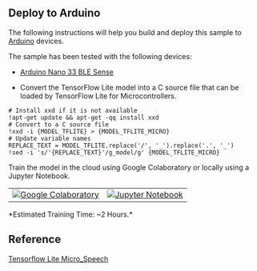 
## Deploy to Arduino

The following instructions will help you build and deploy this sample
to [Arduino](https://www.arduino.cc/) devices.

The sample has been tested with the following devices:

- [Arduino Nano 33 BLE Sense](https://store.arduino.cc/usa/nano-33-ble-sense-with-headers)

- Convert the TensorFlow Lite model into a C source file that can be loaded by TensorFlow Lite for Microcontrollers.
```
# Install xxd if it is not available
!apt-get update && apt-get -qq install xxd
# Convert to a C source file
!xxd -i {MODEL_TFLITE} > {MODEL_TFLITE_MICRO}
# Update variable names
REPLACE_TEXT = MODEL_TFLITE.replace('/', '_').replace('.', '_')
!sed -i 's/'{REPLACE_TEXT}'/g_model/g' {MODEL_TFLITE_MICRO}

```

Train the model in the cloud using Google Colaboratory or locally using a
Jupyter Notebook.

<table class="tfo-notebook-buttons">
  <td>
    <a target="_blank" href="https://colab.research.google.com/github/tensorflow/tflite-micro/blob/main/tensorflow/lite/micro/examples/micro_speech/train/train_micro_speech_model.ipynb"><img src="https://www.tensorflow.org/images/colab_logo_32px.png" />Google Colaboratory</a>
  </td>
  <td>
    <a target="_blank" href="https://github.com/tensorflow/tflite-micro/blob/main/tensorflow/lite/micro/examples/micro_speech/train/train_micro_speech_model.ipynb"><img src="https://www.tensorflow.org/images/GitHub-Mark-32px.png" />Jupyter Notebook</a>
  </td>
</table>
*Estimated Training Time: ~2 Hours.*

## Reference

[Tensorflow Lite Micro_Speech](https://github.com/tensorflow/tflite-micro/blob/main/tensorflow/lite/micro/examples/micro_speech/train/README.md#other-training-methods)
